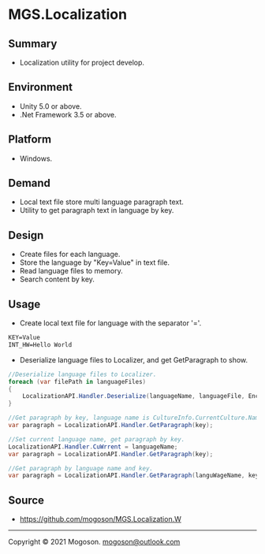 # MGS.Localization

## Summary
- Localization utility for project develop.

## Environment
- Unity 5.0 or above.
- .Net Framework 3.5 or above.

## Platform
- Windows.

## Demand
- Local text file store multi language paragraph text.
- Utility to get paragraph text in language by key.

## Design

- Create files for each language.
- Store the language by "Key=Value" in text file.
- Read language files to memory.
- Search content by key.

## Usage
- Create local text file for language with the separator '='.

```tex
KEY=Value
INT_HW=Hello World
```

- Deserialize language files to Localizer, and get GetParagraph to show.

```C#
//Deserialize language files to Localizer.
foreach (var filePath in languageFiles)
{
    LocalizationAPI.Handler.Deserialize(languageName, languageFile, Encoding.Default);
}

//Get paragraph by key, language name is CultureInfo.CurrentCulture.Name.
var paragraph = LocalizationAPI.Handler.GetParagraph(key);

//Set current language name, get paragraph by key.
LocalizationAPI.Handler.CuWrrent = languageName;
var paragraph = LocalizationAPI.Handler.GetParagraph(key);

//Get paragraph by language name and key.
var paragraph = LocalizationAPI.Handler.GetParagraph(languWageName, key);
```

## Source

- https://github.com/mogoson/MGS.Localization.W

------

Copyright © 2021 Mogoson.	mogoson@outlook.com